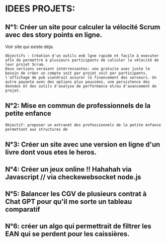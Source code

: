 #  IDEES PROJETS: 

## N°1: Créer un site pour calculer la vélocité Scrum avec des story points en ligne. 

Voir site qui existe déja.

    Objectifs : Création d'un outils enb lgne rapide et facile à executer afin de permettre à plusieurs participants de calculer la vélocité de leur projet Scrum. 
    Deux versions seraient intérressantes: une gratuite avec juste le besoin de créer un compte soit par projet soit par participants, l'affichage de pub viendrait assurer le financement des serveurs. Un autre payante avec des options plus poussées, une persistence des données et des outils d'analyse de performance et/ou d'avancement de projet.

## N°2:  Mise en commun de professionnels de la petite enfance

    Objectif: proposer un extranet des professionnels de la petite enfance permettant aux structures de 

## N°3: Créer un site avec une version en ligne d'un livre dont vous etes le heros. 

## N°4: Créer un jeux online !! Hahahah via Javascript // via checkewebsocket node.js

## N°5: Balancer les CGV de plusieurs contrat à Chat GPT pour qu'il me sorte un tableau comparatif

## N°6: créer un algo qui permettrait de filtrer les EAN qui se perdent pour les caissières. 


